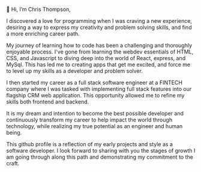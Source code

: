 👋 Hi, I’m Chris Thompson,

I discovered a love for programming when I was craving a new experience, desiring a way to express my creativity and problem solving skills, and find a more enriching career path. 

My journey of learning how to code has been a challenging and thoroughly enjoyable process. I've gone from learning the webdev essentials of HTML, CSS, and Javascript to diving deep into the world of React, express, and MySql. This has led me to creating apps that get me excited, and force me to level up my skills as a developer and problem solver.

I then started my career as a full stack software engineer at a FINTECH company where I was tasked with implementing full stack features into our flagship CRM web application. This opportunity allowed me to refine my skills both frontend and backend. 

It is my dream and intention to become the best possible developer and continuously transform my career to help impact the world through technology, while realizing my true potential as an engineer and human being. 

This github profile is a reflection of my early projects and style as a software developer. I look forward to sharing with you the stages of growth I am going through along this path and demonstrating my commitment to the craft.
